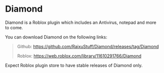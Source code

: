# Diamond
Diamond is a Roblox plugin which includes an Antivirus, notepad and more to come.

You can download Diamond on the following links:
> Github: https://github.com/RaixuStuff/Diamond/releases/tag/Diamond
>
> Roblox: https://web.roblox.com/library/11610291766/Diamond

Expect Roblox plugin store to have stable releases of Diamond only.
